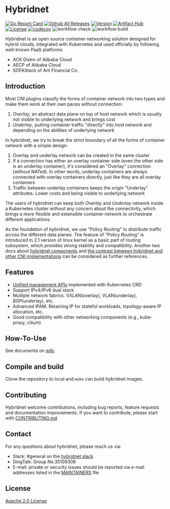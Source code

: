 # Hybridnet

[![Go Report Card](https://goreportcard.com/badge/github.com/alibaba/hybridnet)](https://goreportcard.com/report/github.com/alibaba/hybridnet)
[![Github All Releases](https://img.shields.io/docker/pulls/hybridnetdev/hybridnet.svg)](https://hub.docker.com/r/hybridnetdev/hybridnet/tags)
[![Version](https://img.shields.io/github/v/release/alibaba/hybridnet)](https://github.com/alibaba/hybridnet/releases)
[![Artifact Hub](https://img.shields.io/endpoint?url=https://artifacthub.io/badge/repository/hybridnet)](https://artifacthub.io/packages/search?repo=hybridnet)
[![License](https://img.shields.io/github/license/alibaba/hybridnet)](https://www.apache.org/licenses/LICENSE-2.0.html)
[![codecov](https://codecov.io/gh/alibaba/hybridnet/branch/main/graphs/badge.svg)](https://codecov.io/gh/alibaba/hybridnet)
![workflow check](https://github.com/alibaba/hybridnet/actions/workflows/check.yml/badge.svg)
![workflow build](https://github.com/alibaba/hybridnet/actions/workflows/build.yml/badge.svg)

Hybridnet is an open source container networking solution designed for hybrid clouds, integrated with Kubernetes and used officially by following well-known PaaS platforms

- ACK Distro of Alibaba Cloud
- AECP of Alibaba Cloud
- SOFAStack of Ant Financial Co.


## Introduction

Most CNI plugins classify the forms of container network into two types and make them work at their own paces without connection:
1. *Overlay*, an abstract data plane on top of host network which is usually not visible to underlying network and brings cost
2. *Underlay*, putting container traffic "directly" into host network and depending on the abilities of underlying network

In hybridnet, we try to break the strict boundary of all the forms of container network with a simple design:
1. Overlay and underlay network can be created in the same cluster
2. If a connection has either an overlay container side (even the other side is an underlay container), it's considered an "Overlay" connection (without NATed). In other words, underlay containers are always connected with overlay containers directly, just like they are all overlay containers
3. Traffic between underlay containers keeps the origin "Underlay" attributes. Lower costs and being visible to underlying network

The users of hybridnet can keep both *Overlay* and *Underlay* network inside a Kubernetes cluster without any concern about the connectivity, which brings a more flexible and extensible container network to orchestrate different applications.

As the foundation of hybridnet, we use "Policy Routing" to distribute traffic across the different data planes. The feature of "Policy Routing" is introduced in 2.1 version of linux kernel as a basic part of routing subsystem, which provides strong stability and compatibility. Another two docs about [hybridnet components](/docs/components.md) and [the contrast between hybridnet and other CNI implementations](/docs/other-implementations.md) can be considered as further references.

## Features

- [Unified management APIs](/docs/crd.md) implemented with Kubernetes CRD
- Support IPv4/IPv6 dual stack
- Multiple network fabrics. VXLAN(overlay), VLAN(underlay), BGP(underlay), etc.
- Advanced IPAM. Retaining IP for stateful workloads, topology-aware IP allocation, etc.
- Good compatibility with other networking components (e.g., kube-proxy, cilium)

## How-To-Use

See documents on [wiki](https://github.com/alibaba/hybridnet/wiki).

## Compile and build

Clone the repository to local and `make` can build hybridnet images.

## Contributing

Hybridnet welcome contributions, including bug reports, feature requests and documentation improvements.
If you want to contribute, please start with [CONTRIBUTING.md](CONTRIBUTING.md)

## Contact

For any questions about hybridnet, please reach us via:

- Slack: #general on the [hybridnet slack](https://hybridnetworkspace.slack.com)
- DingTalk: Group No.35109308
- E-mail: private or security issues should be reported via e-mail addresses listed in the [MAINTAINERS](MAINTAINERS) file

## License

[Apache 2.0 License](LICENSE)